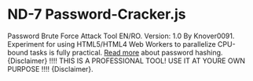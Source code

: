 # ND-7 Password-Cracker.js
Password Brute Force Attack Tool EN/RO.            Version: 1.0
By Knover0091.
Experiment for using HTML5/HTML4 Web Workers to parallelize CPU-bound tasks is fully practical.
[Read more](http://www.codinghorror.com/blog/2012/04/speed-hashing.html) about password hashing.
{Disclaimer} !!!! THIS IS A PROFESSIONAL TOOL! USE IT AT YOURE OWN PURPOSE !!!! {Disclaimer}.
